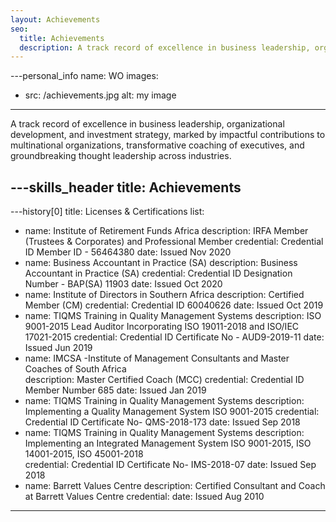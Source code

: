 ```yaml
---
layout: Achievements
seo:
  title: Achievements
  description: A track record of excellence in business leadership, organizational development, and investment strategy, marked by impactful contributions.
---
```




---personal_info
name: WO
images:
  - src: /achievements.jpg
    alt: my image
---

A track record of excellence in business leadership, organizational development, and investment strategy, marked by impactful contributions to multinational organizations, transformative coaching of executives, and groundbreaking thought leadership across industries. 




---skills_header
title: Achievements
---



---history[0]
title: Licenses & Certifications
list:
  - name: Institute of Retirement Funds Africa 
    description: IRFA Member (Trustees & Corporates) and Professional Member
    credential: Credential ID Member ID - 56464380
    date:  Issued Nov 2020 
  - name: Business Accountant in Practice (SA)
    description: Business Accountant in Practice (SA) 
    credential: Credential ID Designation Number - BAP(SA) 11903
    date: Issued Oct 2020
  - name: Institute of Directors in Southern Africa
    description: Certified Member (CM) 
    credential: Credential ID 60040626 
    date: Issued Oct 2019
  - name: TIQMS Training in Quality Management Systems 
    description: ISO 9001-2015 Lead Auditor Incorporating ISO 19011-2018 and ISO/IEC 17021-2015
    credential: Credential ID Certificate No - AUD9-2019-11
    date: Issued Jun 2019
  - name: IMCSA -Institute of Management Consultants and Master Coaches of South Africa  
    description: Master Certified Coach (MCC)
    credential: Credential ID Member Number 685
    date: Issued Jan 2019
  - name: TIQMS Training in Quality Management Systems 
    description: Implementing a Quality Management System ISO 9001-2015
    credential: Credential ID Certificate No- QMS-2018-173
    date: Issued Sep 2018
  - name: TIQMS Training in Quality Management Systems 
    description: Implementing an Integrated Management System ISO 9001-2015, ISO 14001-2015, ISO 45001-2018  
    credential: Credential ID Certificate No- IMS-2018-07 
    date: Issued Sep 2018
  - name: Barrett Values Centre
    description: Certified Consultant and Coach at Barrett Values Centre
    credential: 
    date: Issued Aug 2010

---



